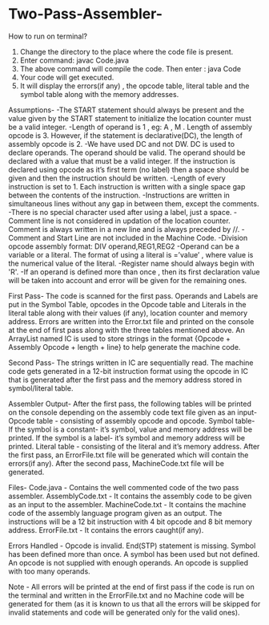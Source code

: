 # Two-Pass-Assembler-

How to run on terminal?
1. Change the directory to the place where the code file is present.
2. Enter command:   javac  Code.java
3. The above command will compile the code. Then enter :  java Code
4. Your code will get executed.
5. It will display the errors(if any) , the opcode table, literal table and the      symbol table along with the memory addresses. 

Assumptions-
-The START  statement should always be present and the  value given by the START statement to initialize the location counter must be a valid integer.
-Length of operand is 1 , eg:  A , M  . Length of assembly opcode is 3. However, if the statement is declarative(DC), the length of assembly opcode is 2. 
-We have used DC and not DW. DC is used to declare operands. The operand should be valid. The operand should be declared with a value  that must be a valid integer. If the instruction is declared using opcode as it’s first term (no label) then a space should be given and then the instruction should be written.
-Length of every instruction is set to 1. Each instruction is written with a single space gap between the contents of the instruction. 
-Instructions are written in simultaneous lines without any gap in between them, except the comments.
-There is no special character used after using a label, just a space.
-Comment line is not considered in updation of the location counter. Comment is always written in a new line and is always preceded by //.
-Comment and Start Line are not included in the Machine Code.
-Division opcode assembly format: DIV operand,REG1,REG2
-Operand can be a variable or a literal. The format of using a literal is =’value’ , where value is the numerical value of the literal. 
-Register name should always begin with 'R'.
-If an operand is defined more than once , then its first declaration value will be taken into account and error will be given for the remaining ones.

First Pass-
The code is scanned for the first pass. Operands and Labels are put in the Symbol Table, opcodes in the Opcode table and Literals in the literal table along with their values (if any), location counter and memory address. Errors are written into the Error.txt file and printed on the console at the end of first pass along with the three tables mentioned above.  An ArrayList named IC is used to store strings in the format {Opcode + Assembly Opcode + length + line} to help generate the machine code.

Second Pass-
The strings written in IC are sequentially read. The machine code gets generated in a 12-bit instruction format using the opcode in IC that is generated after the first pass and the memory address stored in symbol/literal table.

Assembler Output- 
After the first pass, the following tables will be printed on the console depending on the assembly code text file given as an input-
Opcode table - consisting of assembly opcode and opcode.
Symbol table- 
If the symbol is a constant- it’s symbol, value and memory address will be printed.
If the symbol is a label- it’s symbol and memory address will be printed.
Literal table - consisting of the literal and it’s memory address.
	After the first pass, an ErrorFile.txt file will be generated which will   contain the errors(if any).
	After the second pass, MachineCode.txt file will be generated.

Files-
Code.java - Contains the well commented code of the two pass  assembler.
AssemblyCode.txt - It contains the assembly code to be given as an input to the assembler.
MachineCode.txt - It contains the machine code of the assembly language program given as an output. The instructions will be a 12 bit instruction with 4 bit opcode and 8 bit memory address.
ErrorFile.txt - It contains the errors caught(if any).

Errors Handled -
Opcode is invalid.
End(STP) statement is missing.
Symbol has been defined more than once.
A symbol has been used but not defined.
An opcode is not supplied with enough operands.
An opcode is supplied with too many operands.

Note - All errors will be printed at the end of first pass if the code is run on the terminal and written in the ErrorFile.txt and no Machine code will be generated for them (as it is known to us that all the errors will be skipped for invalid statements and code will be generated only for the valid ones).
